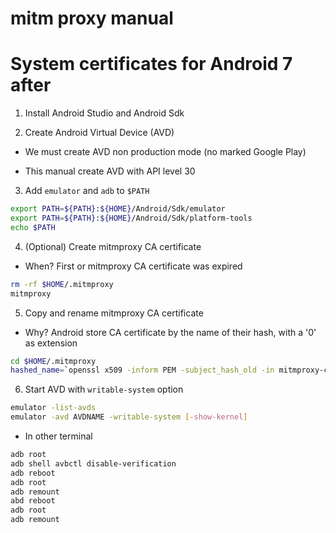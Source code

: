 # mitm proxy manual

# System certificates for Android 7 after

1. Install Android Studio and Android Sdk

2. Create Android Virtual Device (AVD)

- We must create AVD non production mode (no marked Google Play)

- This manual create AVD with API level 30

3. Add `emulator` and `adb` to `$PATH`

```bash
export PATH=${PATH}:${HOME}/Android/Sdk/emulator
export PATH=${PATH}:${HOME}/Android/Sdk/platform-tools
echo $PATH
```

4. (Optional) Create mitmproxy CA certificate

- When? First or mitmproxy CA certificate was expired

```bash
rm -rf $HOME/.mitmproxy
mitmproxy
```

5. Copy and rename mitmproxy CA certificate

- Why? Android store CA certificate by the name of their hash, with a '0' as extension

```bash
cd $HOME/.mitmproxy
hashed_name=`openssl x509 -inform PEM -subject_hash_old -in mitmproxy-ca-cert.cer | head -1` && cp mitmproxy-ca-cert.cer $hashed_name.0
```

6. Start AVD with `writable-system` option

```bash
emulator -list-avds
emulator -avd AVDNAME -writable-system [-show-kernel]
```

- In other terminal

```bash
adb root
adb shell avbctl disable-verification
adb reboot
adb root
adb remount
abd reboot
adb root
adb remount
```
